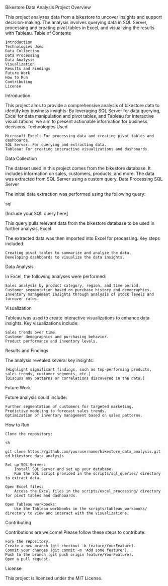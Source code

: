 Bikestore Data Analysis Project
Overview

This project analyzes data from a bikestore to uncover insights and support decision-making. The analysis involves querying data in SQL Server, processing and creating pivot tables in Excel, and visualizing the results with Tableau.
Table of Contents

    Introduction
    Technologies Used
    Data Collection
    Data Processing
    Data Analysis
    Visualization
    Results and Findings
    Future Work
    How to Run
    Contributing
    License

Introduction

This project aims to provide a comprehensive analysis of bikestore data to identify key business insights. By leveraging SQL Server for data querying, Excel for data manipulation and pivot tables, and Tableau for interactive visualizations, we aim to present actionable information for business decisions.
Technologies Used

    Microsoft Excel: For processing data and creating pivot tables and dashboards.
    SQL Server: For querying and extracting data.
    Tableau: For creating interactive visualizations and dashboards.

Data Collection

The dataset used in this project comes from the bikestore database. It includes information on sales, customers, products, and more. The data was extracted from SQL Server using a custom query.
Data Processing
SQL Server

The initial data extraction was performed using the following query:

sql

[Include your SQL query here]

This query pulls relevant data from the bikestore database to be used in further analysis.
Excel

The extracted data was then imported into Excel for processing. Key steps included:

    Creating pivot tables to summarize and analyze the data.
    Developing dashboards to visualize the data insights.

Data Analysis

In Excel, the following analyses were performed:

    Sales analysis by product category, region, and time period.
    Customer segmentation based on purchase history and demographics.
    Inventory management insights through analysis of stock levels and turnover rates.

Visualization

Tableau was used to create interactive visualizations to enhance data insights. Key visualizations include:

    Sales trends over time.
    Customer demographics and purchasing behavior.
    Product performance and inventory levels.

Results and Findings

The analysis revealed several key insights:

    [Highlight significant findings, such as top-performing products, sales trends, customer segments, etc.]
    [Discuss any patterns or correlations discovered in the data.]

Future Work

Future analysis could include:

    Further segmentation of customers for targeted marketing.
    Predictive modeling to forecast sales trends.
    Optimization of inventory management based on sales patterns.

How to Run

    Clone the repository:

    sh

    git clone https://github.com/yourusername/bikestore_data_analysis.git
    cd bikestore_data_analysis

    Set up SQL Server:
        Install SQL Server and set up your database.
        Run the SQL script provided in the scripts/sql_queries/ directory to extract data.

    Open Excel files:
        Access the Excel files in the scripts/excel_processing/ directory for pivot tables and dashboards.

    Open Tableau workbooks:
        Use the Tableau workbooks in the scripts/tableau_workbooks/ directory to view and interact with the visualizations.

Contributing

Contributions are welcome! Please follow these steps to contribute:

    Fork the repository.
    Create a new branch (git checkout -b feature/YourFeature).
    Commit your changes (git commit -m 'Add some feature').
    Push to the branch (git push origin feature/YourFeature).
    Open a pull request.

License

This project is licensed under the MIT License.
